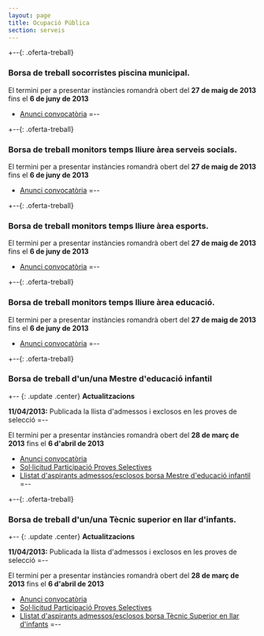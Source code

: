 ```yaml
---
layout: page
title: Ocupació Pública
section: serveis
---
```


+--{: .oferta-treball}
### Borsa de treball socorristes piscina municipal.

El termini per a presentar instàncies romandrà obert del **27 de maig de 2013** fins el **6 de juny de 2013**

* [Anunci convocatòria](/pdf/personal/20130527-borsatreball-socorrista-piscina-municipal/anunci-convocatoria.pdf)
=--

+--{: .oferta-treball}
### Borsa de treball monitors temps lliure àrea serveis socials.

El termini per a presentar instàncies romandrà obert del **27 de maig de 2013** fins el **6 de juny de 2013**

* [Anunci convocatòria](/pdf/personal/20130527-borsatreball-monitor-temps-lliure-area-serveis-socials/anunci-convocatoria.pdf)
=--

+--{: .oferta-treball}
### Borsa de treball monitors temps lliure àrea esports.

El termini per a presentar instàncies romandrà obert del **27 de maig de 2013** fins el **6 de juny de 2013**

* [Anunci convocatòria](/pdf/personal/20130527-borsatreball-monitor-temps-lliure-area-esports/anunci-convocatoria.pdf)
=--

+--{: .oferta-treball}
### Borsa de treball monitors temps lliure àrea educació.

El termini per a presentar instàncies romandrà obert del **27 de maig de 2013** fins el **6 de juny de 2013**

* [Anunci convocatòria](/pdf/personal/20130527-borsatreball-monitor-temps-lliure-area-educacio/anunci-convocatoria.pdf)
=--

+--{: .oferta-treball}

### Borsa de treball d'un/una Mestre d'educació infantil

+-- {: .update .center}
**Actualitzacions**

**11/04/2013:** Publicada la llista d'admessos i exclosos en les proves de selecció
=--

El termini per a presentar instàncies romandrà obert del **28 de març de 2013** fins el **6 d'abril de 2013**

* [Anunci convocatòria](/pdf/personal/20130328_borsatreball_mestre_infantil/anunci_convocatoria.pdf)
* [Sol·licitud Participació Proves Selectives](/pdf/personal/INSTANCIA_BORSES_TREBALL.pdf.pdf)
* [Llistat d'aspirants admessos/esclosos borsa Mestre d'educació infantil](/pdf/personal/20130328_borsatreball_mestre_infantil/anunci_llista.pdf)
=--

+--{: .oferta-treball}
### Borsa de treball d'un/una Tècnic superior en llar d'infants.

+-- {: .update .center}
**Actualitzacions**

**11/04/2013:** Publicada la llista d'admessos i exclosos en les proves de selecció
=--

El termini per a presentar instàncies romandrà obert del **28 de març de 2013** fins el **6 d'abril de 2013**

* [Anunci convocatòria](/pdf/personal/20130328_borsatreball_tecnic_llar_infants/anunci_convocatoria.pdf)
* [Sol·licitud Participació Proves Selectives](/pdf/personal/INSTANCIA_BORSES_TREBALL.pdf.pdf)
* [Llistat d'aspirants admessos/esclosos borsa Tècnic Superior en llar d'infants](/pdf/personal/20130328_borsatreball_tecnic_llar_infants/anunci_llista.pdf)
=--